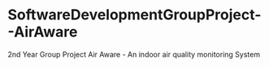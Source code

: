 # SoftwareDevelopmentGroupProject--AirAware

2nd Year Group Project 
Air Aware - An indoor air quality monitoring System
